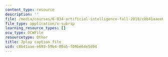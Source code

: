 ```yaml
---
content_type: resource
description: ''
file: /media/courses/6-034-artificial-intelligence-fall-2010/c8b41aaee69359b480a5f09be64e5d94_iusTmgQyZ44.vtt
file_type: application/x-subrip
learning_resource_types: []
ocw_type: OCWFile
resourcetype: Other
title: 3play caption file
uid: c8b41aae-e693-59b4-80a5-f09be64e5d94
---
```

